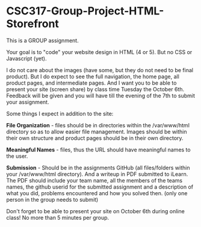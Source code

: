 # CSC317-Group-Project-HTML-Storefront

This is a GROUP assignment. 

Your goal is to "code" your website design in HTML (4 or 5).  But no CSS or Javascript (yet).

I do not care about the images (have some, but they do not need to be final product).  But I do expect to see the full navigation, the home page, all product pages, and intermediate pages.  And I want you to be able to present your site (screen share) by class time Tuesday the October 6th.  Feedback will be given and you will have till the evening of the 7th to submit your assignment.

Some things I expect in addition to the site:

**File Organization** - files should be in directories within the /var/www/html directory so as to allow easier file management.  Images should be within their own structure and product pages should be in their own directory.

**Meaningful Names** - files, thus the URL should have meaningful names to the user.

**Submission** - Should be in the assignments GitHub (all files/folders within your /var/www/html directory).  And a writeup in PDF submitted to iLearn.  The PDF should include your team name, all the members of the teams names, the github userid for the submitted assignment and a description of what you did, problems encountered and how you solved then.  (only one person in the group needs to submit)

Don't forget to be able to present your site on October 6th during online class!  No more than 5 minutes per group.

